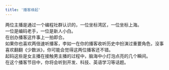 ```yaml
---
title: '播客缘起'
---
```


两位主播是通过一个编程社群认识的，一位坐标湾区，一位坐标上海。\
一位是编码老手，一位是新人小白。\
在创办播客这件事上一拍即合。\
如果你也喜欢两倍速听播客，李如一在你的播客收听历史中扮演过重要角色，没事喜欢翻翻《少数派》，你可能会觉得这两位播客还不错。\
起码这些是女主播在接触男主播的过程中，脑海中小灯泡点亮的几个瞬间。\
在这个播客节目中，你将会听到开发、科技、英语学习等话题。
